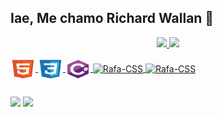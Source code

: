 ## Iae, Me chamo Richard Wallan 👋


<div align="center">
	<a href="https://github.com/ruimchard">
	<img height="180em" src="https://github-readme-stats.vercel.app/api?username=ruimchard&show_icons=true&theme=default&include_all_commits=true&count_private=true"/>
	<img height="180em" src="https://github-readme-stats.vercel.app/api/top-langs/?username=ruimchard&layout=compact&theme=marko"/>
</div>





<div style="display: inline_block"><br>
  <img align="center" alt="Rafa-HTML" height="30" width="40" src="https://raw.githubusercontent.com/devicons/devicon/master/icons/html5/html5-original.svg">
  <img align="center" alt="Rafa-CSS" height="30" width="40" src="https://raw.githubusercontent.com/devicons/devicon/master/icons/css3/css3-original.svg">
  <img align="center" alt="Rafa-Csharp" height="30" width="40" src="https://raw.githubusercontent.com/devicons/devicon/master/icons/csharp/csharp-original.svg">
  <img align="center" alt="Rafa-CSS"  src="https://img.shields.io/badge/Unity-100000?style=for-the-badge&logo=unity&logoColor=white">
  <img align="center" alt="Rafa-CSS" height="30" width="40" src="https://user-images.githubusercontent.com/25181517/183896128-ec99105a-ec1a-4d85-b08b-1aa1620b2046.png">

</div>

##

<div> 
  <a href="https://instagram.com/ruimchard" target="_blank"><img src="https://img.shields.io/badge/-Instagram-%23E4405F?style=for-the-badge&logo=instagram&logoColor=white" target="_blank"></a>
  <a href="https://www.twitch.tv/ruimchard" target="_blank"><img src="https://img.shields.io/badge/Twitch-9146FF?style=for-the-badge&logo=twitch&logoColor=white" target="_blank"></a>

  
</div>









